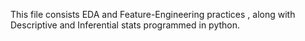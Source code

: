 This file consists EDA and Feature-Engineering practices , along with Descriptive and Inferential stats programmed in python. 
